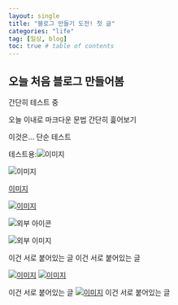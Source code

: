 ```yaml
---
layout: single
title: "블로그 만들기 도전! 첫 글"
categories: "life"
tag: [일상, blog]
toc: true # table of contents
---
```


<!-- # h1 post -->
## 오늘 처음 블로그 만들어봄

간단히 테스트 중

오늘 이내로 마크다운 문법 간단히 흝어보기

이것은... 단순 테스트

테스트용:![이미지](../../resource/ee.jpg)

![이미지](../../resource/ee.jpg)

[이미지](../../resource/ee.jpg)

[![이미지](../../resource/ee.jpg)](../../resource/ee.jpg)

![외부 아이콘](https://mp3cut.net/static/i/v3/favicon.svg)

![외부 이미지](https://mp3cut.net/static/i/v3/apple-touch-icon.png)

이건 서로 붙어있는 글
이건 서로 붙어있는 글

[![이미지](../../resource/ee.jpg)](../../resource/ee.jpg)
[![이미지](../../resource/ee.jpg)](../../resource/ee.jpg)

이건 서로 붙어있는 글
[![이미지](../../resource/ee.jpg)](../../resource/ee.jpg)
이건 서로 붙어있는 글